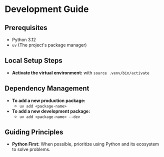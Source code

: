 # Development Guide

## Prerequisites

- Python 3.12
- `uv` (The project's package manager)

## Local Setup Steps

- **Activate the virtual environment:** with `source .venv/bin/activate`

## Dependency Management

- **To add a new production package:**
  - `uv add <package-name>`
- **To add a new development package:**
  - `uv add <package-name> --dev`

## Guiding Principles

- **Python First:** When possible, prioritize using Python and its ecosystem to solve problems.
